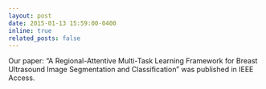 ```yaml
---
layout: post
date: 2015-01-13 15:59:00-0400
inline: true
related_posts: false
---
```


Our paper: “A Regional-Attentive Multi-Task Learning Framework for Breast Ultrasound Image Segmentation and Classification” was published in IEEE Access.